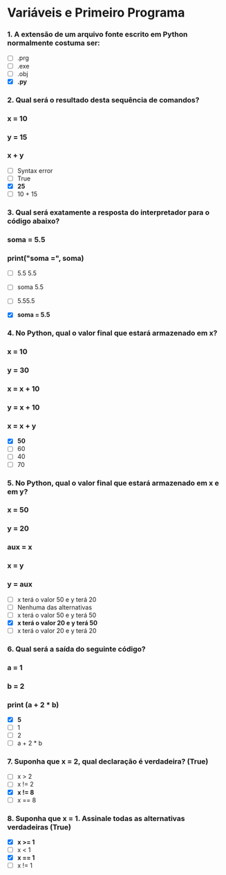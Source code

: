 # Variáveis e Primeiro Programa

### 1. A extensão de um arquivo fonte escrito em Python normalmente costuma ser:
- [ ] .prg
- [ ] .exe
- [ ] .obj
- [x] **.py**

### 2. Qual será o resultado desta sequência de comandos?
### x = 10
### y = 15
### x + y
- [ ] Syntax error
- [ ] True
- [x] **25**
- [ ] 10 + 15

### 3. Qual será exatamente a resposta do interpretador para o código abaixo?
### soma = 5.5
### print("soma =", soma)
- [ ] 5.5 5.5
- [ ] soma 5.5
- [ ] 5.55.5
- [x] **soma = 5.5**


### 4. No Python, qual o valor final que estará armazenado em x?
### x = 10
### y = 30
### x = x + 10
### y = x + 10
### x = x + y
- [x] **50**
- [ ] 60
- [ ] 40
- [ ] 70

### 5.  No Python, qual o valor final que estará armazenado em x e em y?  
### x = 50
### y = 20
### aux = x
### x = y
### y = aux
- [ ] x terá o valor 50 e y terá 20  
- [ ] Nenhuma das alternativas
- [ ] x terá o valor 50 e y terá 50    
- [x] **x terá o valor 20 e y terá 50**
- [ ] x terá o valor 20 e y terá 20 

### 6. Qual será a saída do seguinte código?
### a = 1
### b = 2
### print (a + 2 * b)
- [x] **5**
- [ ] 1
- [ ] 2
- [ ] a + 2 * b

### 7. Suponha que x = 2, qual declaração é verdadeira? (True)
- [ ] x > 2
- [ ] x != 2
- [x] **x != 8**
- [ ] x == 8

### 8. Suponha que  x = 1. Assinale todas as alternativas verdadeiras (True)
- [x] **x >= 1**
- [ ] x < 1
- [x] **x == 1**
- [ ] x != 1
